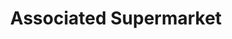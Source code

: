 ---
title: "Associated Supermarket"
url: /brooklyn/associated-supermarket-knickerbocker-avenue/
shop: supermarket
---
